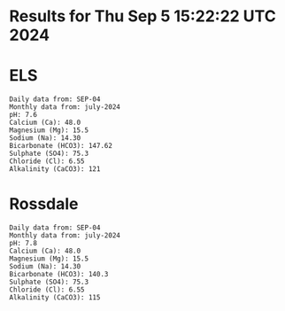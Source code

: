 # Results for Thu Sep  5 15:22:22 UTC 2024
# ELS
```
Daily data from: SEP-04
Monthly data from: july-2024
pH: 7.6
Calcium (Ca): 48.0
Magnesium (Mg): 15.5
Sodium (Na): 14.30
Bicarbonate (HCO3): 147.62
Sulphate (SO4): 75.3
Chloride (Cl): 6.55
Alkalinity (CaCO3): 121
```
# Rossdale
```
Daily data from: SEP-04
Monthly data from: july-2024
pH: 7.8
Calcium (Ca): 48.0
Magnesium (Mg): 15.5
Sodium (Na): 14.30
Bicarbonate (HCO3): 140.3
Sulphate (SO4): 75.3
Chloride (Cl): 6.55
Alkalinity (CaCO3): 115
```
